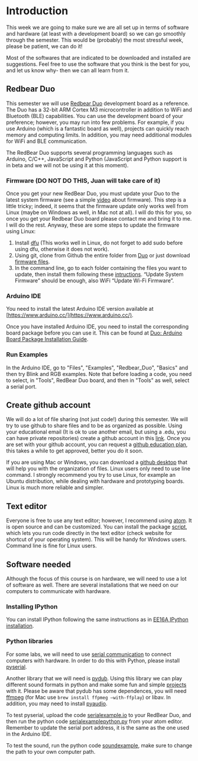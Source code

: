 # Introduction

This week we are going to make sure we are all set up in terms of software and hardware (at least with a development board) so we can go smoothly through the semester. This would be (probably) the most stressful week, please be patient, we can do it!

Most of the softwares that are indicated to be downloaded and installed are suggestions. Feel free to use the software that you think is the best for you, and let us know why- then we can all learn from it.

## Redbear Duo

This semester we will use [Redbear Duo](https://github.com/redbear/Duo) development board as a reference. The Duo has a 32-bit ARM Cortex M3 microcontroller in addition to WiFi and Bluetooth (BLE) capabilities. You can use the development board of your preference; however, you may run into few problems. For example, if you use Arduino (which is a fantastic board as well), projects can quickly reach memory and computing limits. In addition, you may need additional modules for WiFi and BLE communication.  

The RedBear Duo supports several programming languages such as Arduino, C/C++, JavaScript and Python (JavaScript and Python support is in beta and we will not be using it at this moment).

### Firmware (DO NOT DO THIS, Juan will take care of it)

Once you get your new RedBear Duo, you must update your Duo to the latest system firmware (see a simple [video](https://www.youtube.com/watch?v=RnXmkdOco4w) about firmware). This step is a little tricky; indeed, it seems that the firmware update only works well from Linux (maybe on Windows as well, in Mac not at all). I will do this for you, so once you get your Redbear Duo board please contact me and bring it to me. I will do the rest. Anyway, these are some steps to update the firmware using Linux:

1.  Install [dfu](https://github.com/redbear/Duo/blob/master/docs/dfu-util_installation_guide.md) (This works well in Linux, do not forget to add sudo before using dfu, otherwise it does not work).
2.  Using git, clone from Github the entire folder from [Duo](https://github.com/redbear/Duo) or just download [firmware files](https://github.com/redbear/Duo/tree/master/firmware).
3. In the command line, go to each folder containing the files you want to update, then install them following these [intructions](https://github.com/redbear/Duo/blob/master/docs/firmware_deployment_guide.md). “Update System Firmware” should be enough, also WiFi “Update Wi-Fi Firmware”.

### Arduino IDE

You need to install the latest Arduino IDE version available at [https://www.arduino.cc/](https://www.arduino.cc/).

Once you have installed Arduino IDE, you need to install the corresponding board package before you can use it. This can be found at [Duo: Arduino Board Package Installation Guide](https://github.com/redbear/Duo/blob/master/docs/arduino_board_package_installation_guide.md).

### Run Examples

In the Arduino IDE, go to "Files", "Examples", "Redbear_Duo", "Basics" and then try Blink and RGB examples. Note that before loading a code, you need to select, in "Tools", RedBear Duo board, and then in "Tools" as well, select a serial port.

## Create github account

We will do a lot of file sharing (not just code!) during this semester. We will try to use github to share files and to be as organized as possible. Using your educational email (It is ok to use another email, but using a .edu, you can have private repositories) create a github account in this [link](https://github.com/). Once you are set with your github account, you can request a [github education plan](https://education.github.com/), this takes a while to get approved, better you do it soon.

If you are using Mac or Windows, you can download a [github desktop](https://desktop.github.com/) that will help you with the organization of files. Linux users only need to use line command. I strongly recommend you try to use Linux, for example an Ubuntu distribution, while dealing with hardware and prototyping boards. Linux is much more reliable and simpler.

## Text editor

Everyone is free to use any text editor; however, I recommend using [atom](https://atom.io/). It is open source and can be customized. You can install the package [script](https://atom.io/packages/script), which lets you run code directly in the text editor (check website for shortcut of your operating system). This will be handy for Windows users. Command line is fine for Linux users.

## Software needed

Although the focus of this course is on hardware, we will need to use a lot of software as well. There are several installations that we need on our computers to communicate with hardware.

### Installing IPython
You can install IPython following the same instructions as in [EE16A IPython installation](http://inst.eecs.berkeley.edu/~ee16a/fa15/installation.html).

### Python libraries
For some labs, we will need to use [serial communication](https://www.youtube.com/watch?v=JJZOTtwpAjA) to connect computers with hardware. In order to do this with Python, please install [pyserial](http://pyserial.readthedocs.io/en/latest/pyserial.html).

Another library that we will need is [pydub](https://github.com/jiaaro/pydub). Using this library we can play different sound formats in python and make some fun and simple [projects](https://www.youtube.com/watch?v=dPkmSmyyr30) with it. Please be aware that pydub has some dependences, you will need [ffmpeg](http://www.ffmpeg.org/) (for Mac use `brew install ffpmeg —with-ffplay`) or libav. In addition, you may need to install [pyaudio](https://people.csail.mit.edu/hubert/pyaudio/).

To test pyserial, upload the code [serialexample.io](https://github.com/jpduarteeecs/hardwaremakers/blob/master/python-board/serialexample/serialexample.ino) to your RedBear Duo, and then run the python code [serialexamplepython.py](https://github.com/jpduarteeecs/hardwaremakers/blob/master/python-board/serialexamplepython.py) from your atom editor. Remember to update the serial port address, it is the same as the one used in the Arduino IDE.

To test the sound, run the python code [soundexample](https://github.com/jpduarteeecs/hardwaremakers/blob/master/python-board/sound/soundexample.py), make sure to change the path to your own computer path.
